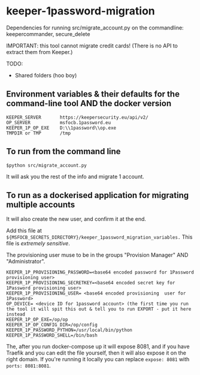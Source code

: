 # keeper-1password-migration

Dependencies for running src/migrate_account.py on the commandline: keepercommander, secure_delete

IMPORTANT: this tool cannot migrate credit cards! (There is no API to extract them from Keeper.)

TODO: 
 - Shared folders (hoo boy)

## Environment variables & their defaults for the command-line tool AND the docker version
```text
KEEPER_SERVER       https://keepersecurity.eu/api/v2/
OP_SERVER           msfocb.1password.eu
KEEPER_1P_OP_EXE    D:\\1password\\op.exe
TMPDIR or TMP       /tmp
```

## To run from the command line

```text
$python src/migrate_account.py
```

It will ask you the rest of the info and migrate 1 account.

## To run as a dockerised application for migrating multiple accounts

It will also create the new user, and confirm it at the end.

Add this file at `${MSFOCB_SECRETS_DIRECTORY}/keeper_1password_migration_variables.` This file is *extremely sensitive*.

The provisioning user muse to be in the groups "Provision Manager" AND "Administrator".

```text
KEEPER_1P_PROVISIONING_PASSWORD=<base64 encoded password for 1Password provisioning user>
KEEPER_1P_PROVISIONING_SECRETKEY=<base64 encoded secret key for 1Password provisioning user>
KEEPER_1P_PROVISIONING_USER= <base64 encoded provisioning  user for 1Password>
OP_DEVICE= <device ID for 1password account> (the first time you run the tool it will spit this out & tell you to run EXPORT - put it here instead
KEEPER_1P_OP_EXE=/op/op
KEEPER_1P_OP_CONFIG_DIR=/op/config
KEEPER_1P_PASSWORD_PYTHON=/usr/local/bin/python
KEEPER_1P_PASSWORD_SHELL=/bin/bash
```

The, after you run docker-compose up it will expose 8081, and if you have Traefik and you can edit the file yourself, then it will also expose it on the right domain. If you're running it locally you can replace `expose: 8081` with `ports: 8081:8081`.

